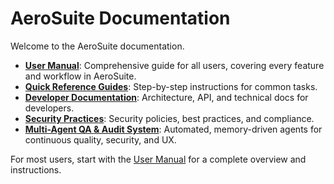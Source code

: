 # AeroSuite Documentation

Welcome to the AeroSuite documentation.

- **[User Manual](user-manual.md)**: Comprehensive guide for all users, covering every feature and workflow in AeroSuite.
- **[Quick Reference Guides](quick-guides/index.md)**: Step-by-step instructions for common tasks.
- **[Developer Documentation](index.md)**: Architecture, API, and technical docs for developers.
- **[Security Practices](security/README.md)**: Security policies, best practices, and compliance.
- **[Multi-Agent QA & Audit System](../automation/README.md)**: Automated, memory-driven agents for continuous quality, security, and UX.

For most users, start with the [User Manual](user-manual.md) for a complete overview and instructions. 
